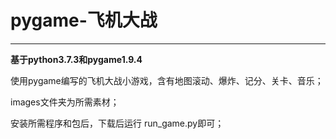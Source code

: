 # pygame-飞机大战
***
**基于python3.7.3和pygame1.9.4**

使用pygame编写的飞机大战小游戏，含有地图滚动、爆炸、记分、关卡、音乐；

images文件夹为所需素材；

安装所需程序和包后，下载后运行 run_game.py即可；
